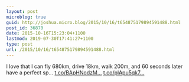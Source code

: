 ```yaml
---
layout: post
microblog: true
guid: http://joshua.micro.blog/2015/10/16/t654875179894591488.html
post_id: 36870
date: 2015-10-16T15:23:04+1100
lastmod: 2019-07-30T17:41:27+1100
type: post
url: /2015/10/16/t654875179894591488.html
---
```

I love that I can fly 680km, drive 18km, walk 200m, and 60 seconds later have a perfect sp… [t.co/BApHNodzM...](http://t.co/BApHNodzMy) [t.co/plApu5qk7...](http://t.co/plApu5qk7D)

